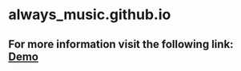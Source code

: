 # always_music.github.io
## For more information visit the following link: [Demo](https://dannlebeau.github.io/always_music.github.io/)